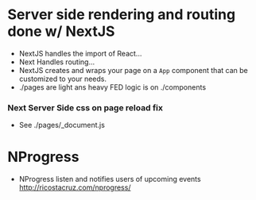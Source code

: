 # Server side rendering and routing done w/ NextJS
- NextJS handles the import of React...
- Next Handles routing...
- NextJS creates and wraps your page on a `App` component that can be customized to your needs.
- ./pages are light ans heavy FED logic is on ./components 
### Next Server Side css on page reload fix
- See ./pages/_document.js

# NProgress
- NProgress listen and notifies users of upcoming events http://ricostacruz.com/nprogress/


